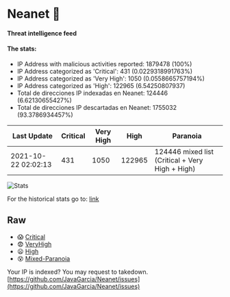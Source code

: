 # Neanet :hocho:
#### Threat intelligence feed
#### The stats:

- IP Address with malicious activities reported: 1879478 (100%)
- IP Address categorized as 'Critical':  431 (0.0229318991763%)
- IP Address categorized as 'Very High':  1050 (0.0558665757194%)
- IP Address categorized as 'High':  122965 (6.54250807937)
- Total de direcciones IP indexadas en Neanet:  124446 (6.62130655427%)
- Total de direcciones IP descartadas en Neanet:  1755032 (93.3786934457%)

| Last Update | Critical | Very High | High | Paranoia |
| --- | --- | --- | --- | --- |
| 2021-10-22 02:02:13 | 431 | 1050 | 122965 | 124446 mixed list (Critical + Very High + High)|

![Stats](https://docs.google.com/spreadsheets/d/e/2PACX-1vSnaNMIXVabIpDJjufMlzH7poXnshF3mgd8Is1g9ytUEzVsP5my4Trn8f-xkoLLQ38xpL3HtmUexLo6/pubchart?oid=501124687&format=image)

For the historical stats go to: [link](/stats.csv)
## Raw
- :scream: [Critical](https://raw.githubusercontent.com/JavaGarcia/Neanet/master/blacklists/neanet_critical.txt)
- :fearful: [VeryHigh](https://raw.githubusercontent.com/JavaGarcia/Neanet/master/blacklists/neanet_veryHigh.txtt)
- :frowning: [High](https://raw.githubusercontent.com/JavaGarcia/Neanet/master/blacklists/neanet_high.txt)
- :dizzy_face: [Mixed-Paranoia](https://raw.githubusercontent.com/JavaGarcia/Neanet/master/blacklists/neanet_all.txt)


Your IP is indexed? You may request to takedown. [https://github.com/JavaGarcia/Neanet/issues](https://github.com/JavaGarcia/Neanet/issues)


































































































































































































































































































































































































































































































































































































































































































































































































































































































































































































































































































































































































































































































































































































































































































































































































































































































































































































































































































































































































































































































































































































































































































































































































































































































































































































































































































































































































































































































































































































































































































































































































































































































































































































































































































































































































































































































































































































































































































































































































































































































































































































































































































































































































































































































































































































































































































































































































































































































































































































































































































































































































































































































































































































































































































































































































































































































































































































































































































































































































































































































































































































































































































































































































































































































































































































































































































































































































































































































































































































































































































































































































































































































































































































































































































































































































































































































































































































































































































































































































































































































































































































































































































































































































































































































































































































































































































































































































































































































































































































































































































































































































































































































































































































































































































































































































































































































































































































